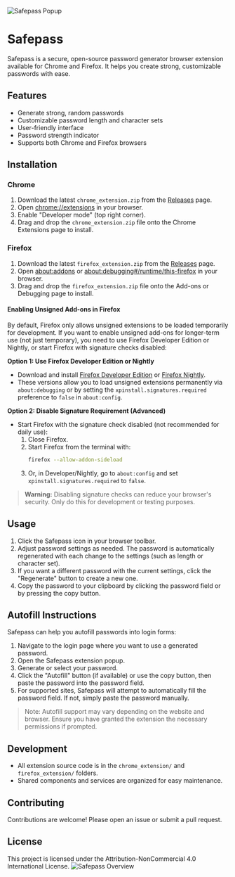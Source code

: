 ![Safepass Popup](https://private-user-images.githubusercontent.com/180553755/457492188-05a10d13-8e09-44c4-9cfc-59236bf5d3df.png?jwt=eyJhbGciOiJIUzI1NiIsInR5cCI6IkpXVCJ9.eyJpc3MiOiJnaXRodWIuY29tIiwiYXVkIjoicmF3LmdpdGh1YnVzZXJjb250ZW50LmNvbSIsImtleSI6ImtleTUiLCJleHAiOjE3NTA0NDkwOTksIm5iZiI6MTc1MDQ0ODc5OSwicGF0aCI6Ii8xODA1NTM3NTUvNDU3NDkyMTg4LTA1YTEwZDEzLThlMDktNDRjNC05Y2ZjLTU5MjM2YmY1ZDNkZi5wbmc_WC1BbXotQWxnb3JpdGhtPUFXUzQtSE1BQy1TSEEyNTYmWC1BbXotQ3JlZGVudGlhbD1BS0lBVkNPRFlMU0E1M1BRSzRaQSUyRjIwMjUwNjIwJTJGdXMtZWFzdC0xJTJGczMlMkZhd3M0X3JlcXVlc3QmWC1BbXotRGF0ZT0yMDI1MDYyMFQxOTQ2MzlaJlgtQW16LUV4cGlyZXM9MzAwJlgtQW16LVNpZ25hdHVyZT04NmE0MjNjNmMyYzY5ZWU1YTE2YjEyZGM0NGFlNDU4MWViMjk0NmU2ZGMwODYxMmViMTExYTIyZGRjZGQyMGIxJlgtQW16LVNpZ25lZEhlYWRlcnM9aG9zdCJ9.ISamADgfUtbFL6lAtX3PCgj_amJaJ6P0uFKnNMneZ5U)

# Safepass

Safepass is a secure, open-source password generator browser extension available for Chrome and Firefox. It helps you create strong, customizable passwords with ease.

## Features

- Generate strong, random passwords
- Customizable password length and character sets
- User-friendly interface
- Password strength indicator
- Supports both Chrome and Firefox browsers

## Installation

### Chrome

1. Download the latest `chrome_extension.zip` from the [Releases](https://github.com/d3bvstack/Safepass/releases) page.
2. Open [chrome://extensions](chrome://extensions) in your browser.
3. Enable "Developer mode" (top right corner).
4. Drag and drop the `chrome_extension.zip` file onto the Chrome Extensions page to install.

### Firefox

1. Download the latest `firefox_extension.zip` from the [Releases](https://github.com/d3bvstack/Safepass/releases) page.
2. Open [about:addons](about:addons) or [about:debugging#/runtime/this-firefox](about:debugging#/runtime/this-firefox) in your browser.
3. Drag and drop the `firefox_extension.zip` file onto the Add-ons or Debugging page to install.


#### Enabling Unsigned Add-ons in Firefox

By default, Firefox only allows unsigned extensions to be loaded temporarily for development. If you want to enable unsigned add-ons for longer-term use (not just temporary), you need to use Firefox Developer Edition or Nightly, or start Firefox with signature checks disabled:

**Option 1: Use Firefox Developer Edition or Nightly**
- Download and install [Firefox Developer Edition](https://www.mozilla.org/firefox/developer/) or [Firefox Nightly](https://www.mozilla.org/firefox/nightly/).
- These versions allow you to load unsigned extensions permanently via `about:debugging` or by setting the `xpinstall.signatures.required` preference to `false` in `about:config`.

**Option 2: Disable Signature Requirement (Advanced)**
- Start Firefox with the signature check disabled (not recommended for daily use):
    1. Close Firefox.
    2. Start Firefox from the terminal with:
       ```bash
       firefox --allow-addon-sideload
       ```
    3. Or, in Developer/Nightly, go to `about:config` and set `xpinstall.signatures.required` to `false`.

> **Warning:** Disabling signature checks can reduce your browser's security. Only do this for development or testing purposes.

## Usage

1. Click the Safepass icon in your browser toolbar.
2. Adjust password settings as needed. The password is automatically regenerated with each change to the settings (such as length or character set).
3. If you want a different password with the current settings, click the "Regenerate" button to create a new one.
4. Copy the password to your clipboard by clicking the password field or by pressing the copy button.

## Autofill Instructions

Safepass can help you autofill passwords into login forms:

1. Navigate to the login page where you want to use a generated password.
2. Open the Safepass extension popup.
3. Generate or select your password.
4. Click the "Autofill" button (if available) or use the copy button, then paste the password into the password field.
5. For supported sites, Safepass will attempt to automatically fill the password field. If not, simply paste the password manually.

> Note: Autofill support may vary depending on the website and browser. Ensure you have granted the extension the necessary permissions if prompted.

## Development

- All extension source code is in the `chrome_extension/` and `firefox_extension/` folders.
- Shared components and services are organized for easy maintenance.

## Contributing

Contributions are welcome! Please open an issue or submit a pull request.

## License

This project is licensed under the Attribution-NonCommercial 4.0 International License.
![Safepass Overview](https://private-user-images.githubusercontent.com/180553755/457492188-05a10d13-8e09-44c4-9cfc-59236bf5d3df.png?jwt=eyJhbGciOiJIUzI1NiIsInR5cCI6IkpXVCJ9.eyJpc3MiOiJnaXRodWIuY29tIiwiYXVkIjoicmF3LmdpdGh1YnVzZXJjb250ZW50LmNvbSIsImtleSI6ImtleTUiLCJleHAiOjE3NTA0NDkwOTksIm5iZiI6MTc1MDQ0ODc5OSwicGF0aCI6Ii8xODA1NTM3NTUvNDU3NDkyMTg4LTA1YTEwZDEzLThlMDktNDRjNC05Y2ZjLTU5MjM2YmY1ZDNkZi5wbmc_WC1BbXotQWxnb3JpdGhtPUFXUzQtSE1BQy1TSEEyNTYmWC1BbXotQ3JlZGVudGlhbD1BS0lBVkNPRFlMU0E1M1BRSzRaQSUyRjIwMjUwNjIwJTJGdXMtZWFzdC0xJTJGczMlMkZhd3M0X3JlcXVlc3QmWC1BbXotRGF0ZT0yMDI1MDYyMFQxOTQ2MzlaJlgtQW16LUV4cGlyZXM9MzAwJlgtQW16LVNpZ25hdHVyZT04NmE0MjNjNmMyYzY5ZWU1YTE2YjEyZGM0NGFlNDU4MWViMjk0NmU2ZGMwODYxMmViMTExYTIyZGRjZGQyMGIxJlgtQW16LVNpZ25lZEhlYWRlcnM9aG9zdCJ9.ISamADgfUtbFL6lAtX3PCgj_amJaJ6P0uFKnNMneZ5U)
